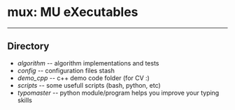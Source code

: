 # mux: MU eXecutables

---

## Directory

- *algorithm* -- algorithm implementations and tests
- *config* -- configuration files stash
- *demo_cpp* -- c++ demo code folder (for CV :)
- *scripts* -- some usefull scripts (bash, python, etc)
- *typomaster* -- python module/program helps you improve your typing skills

